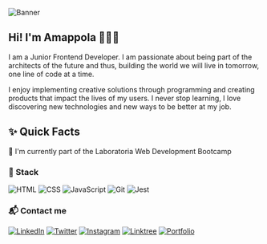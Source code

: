 ![Banner](https://imagizer.imageshack.com/img923/9783/lpIy2V.png)
## Hi! I'm Amappola 👩🏻‍💻
I am a Junior Frontend Developer. I am passionate about being part of the architects of the future and thus, building the world we will live in tomorrow, one line of code at a time.

I enjoy implementing creative solutions through programming and creating products that impact the lives of my users. I never stop learning, I love discovering new technologies and new ways to be better at my job.

## ✨ Quick Facts
🧪 I'm currently part of the Laboratoria Web Development Bootcamp

### 🤖 Stack
![HTML](https://imagizer.imageshack.com/img923/8532/JG8FsR.png)
![CSS](https://imagizer.imageshack.com/img924/6360/heqP2C.png)
![JavaScript](https://imagizer.imageshack.com/img922/8339/woHqHK.png)
![Git](https://imagizer.imageshack.com/img924/4479/MTP7Nc.png)
![Jest](https://imagizer.imageshack.com/img923/6271/LR3TPv.png)

### 📬 Contact me
[![LinkedIn](https://imagizer.imageshack.com/img922/6057/Si4Tg6.png)](https://www.linkedin.com/in/ana-maria-porras-pinto-30a602211?lipi=urn%3Ali%3Apage%3Ad_flagship3_profile_view_base_contact_details%3BNUaVaFfOQrqXVyfYbETWDg%3D%3D)
[![Twitter](https://imagizer.imageshack.com/img923/4545/5UVnEm.png)](https://twitter.com/amappola7)
[![Instagram](https://imagizer.imageshack.com/img923/882/UQHGBG.png)](https://www.instagram.com/amappola7/)
[![Linktree](https://imagizer.imageshack.com/img924/1442/ifCTwj.png)](https://linktr.ee/amappola7)
[![Portfolio](https://imagizer.imageshack.com/img924/1808/G2cyZh.png)](https://amappola7.github.io/amappola-portfolio/)


<!--


- 🔭 I’m currently working on ...
- 🌱 I’m currently learning ...
- 👯 I’m looking to collaborate on ...
- 🤔 I’m looking for help with ...
- 💬 Ask me about ...
- 📫 How to reach me: ...
- 😄 Pronouns: ...
- ⚡ Fun fact: ...
-->
